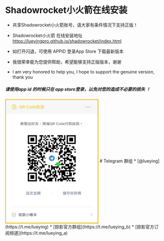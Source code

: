 # Shadowrocket小火箭在线安装 
- 共享Shadowrocket小火箭账号，请大家有条件情况下支持正版！

- Shadowrocket小火箭 在线安装地址 https://lueyingpro.github.io/shadowrocket/index.html
- 如打开闪退，可使用 APPID 登录App Store 下载最新版本

- 我很荣幸能为您提供帮助，希望能够支持正版版本，谢谢
- I am very honored to help you, I hope to support the genuine version, thank you
  

##### 请使用app id 的时候只在 app store登录，以免对您的造成不必要的损失 ！



<img src="./421582951065_.pic.jpg" width = "300" height = "400" alt="二维码赞赏" align=center />
# Telegram 群组
  * [@lueying](https://t.me/lueying) 
  * [掠影官方群组](https://t.me/lueying_b)
  * [掠影官方订阅频道](https://t.me/lueying_a)
